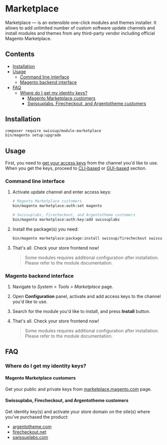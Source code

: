 # Marketplace

Marketplace — is an extensible one-click modules and themes installer.
It allows to add unlimited number of custom software update channels and install
modules and themes from any third-party vendor including official Magento
Marketplace.

## Contents

<!-- MarkdownTOC autolink="true" -->

- [Installation](#installation)
- [Usage](#usage)
    - [Command line interface](#command-line-interface)
    - [Magento backend interface](#magento-backend-interface)
- [FAQ](#faq)
    - [Where do I get my identity keys?](#where-do-i-get-my-identity-keys)
        - [Magento Marketplace customers](#magento-marketplace-customers)
        - [Swissuplabs, Firecheckout, and Argentotheme customers](#swissuplabs-firecheckout-and-argentotheme-customers)

<!-- /MarkdownTOC -->

## Installation

```bash
composer require swissup/module-marketplace
bin/magento setup:upgrade
```

## Usage

First, you need to [get your access keys](#where-do-i-get-my-identity-keys)
from the channel you'd like to use. When you get the keys, proceed to
[CLI-based](#command-line-interface) or [GUI-based](#magento-backend-interface)
section.

### Command line interface

 1. Activate update channel and enter access keys:

    ```bash
    # Magento Marketplace customers
    bin/magento marketplace:auth:set magento

    # Swissuplabs, Firecheckout, and Argentotheme customers
    bin/magento marketplace:auth:key:add swissuplabs
    ```

 2. Install the package(s) you need:

    ```bash
    bin/magento marketplace:package:install swissup/firecheckout swissup/argento-m2
    ```

 3. That's all. Check your store frontend now!

    > Some modules requires additional configuration after installation.
    > Please refer to the module documentation.

### Magento backend interface

 1. Navigate to _System > Tools > Marketplace_ page.
 2. Open **Configuration** panel, activate and add access keys to the
    channel you'd like to use.
 2. Search for the module you'd like to install, and press **Install** button.
 3. That's all. Check your store frontend now!

    > Some modules requires additional configuration after installation.
    > Please refer to the module documentation.

## FAQ

### Where do I get my identity keys?

#### Magento Marketplace customers

Get your public and private keys from
[marketplace.magento.com](https://marketplace.magento.com/customer/accessKeys/)
page.

#### Swissuplabs, Firecheckout, and Argentotheme customers

Get identity key(s) and activate your store domain on the site(s) where you’ve
purchased the product:

 -  [argentotheme.com](https://argentotheme.com/license/customer/activation/)
 -  [firecheckout.net](https://firecheckout.net/license/customer/activation/)
 -  [swissuplabs.com](https://swissuplabs.com/license/customer/activation/)
